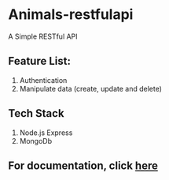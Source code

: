 # Animals-restfulapi
A Simple RESTful API
## Feature List:
1. Authentication
2. Manipulate data (create, update and delete)
## Tech Stack
1. Node.js Express
2. MongoDb 
## For documentation, click [here](https://animals-restfulapi.herokuapp.com/)
